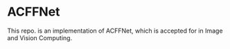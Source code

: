 # ACFFNet
This repo. is an implementation of ACFFNet, which is accepted for in Image and Vision Computing.
